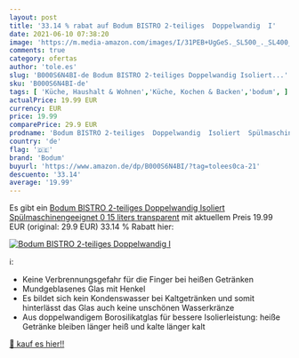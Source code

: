 ```yaml
---
layout: post
title: '33.14 % rabat auf Bodum BISTRO 2-teiliges  Doppelwandig  I'
date: 2021-06-10 07:38:20
image: 'https://m.media-amazon.com/images/I/31PEB+UgGeS._SL500_._SL400_.jpg'
comments: true
category: ofertas
author: 'tole.es'
slug: 'B000S6N4BI-de Bodum BISTRO 2-teiliges Doppelwandig Isoliert...'
sku: 'B000S6N4BI-de'
tags: [ 'Küche, Haushalt & Wohnen','Küche, Kochen & Backen','bodum', ]
actualPrice: 19.99 EUR
currency: EUR
price: 19.99
comparePrice: 29.9 EUR
prodname: 'Bodum BISTRO 2-teiliges  Doppelwandig  Isoliert  Spülmaschinengeeignet  0 15 liters  transparent'
country: 'de'
flag: '🇩🇪'
brand: 'Bodum'
buyurl: 'https://www.amazon.de/dp/B000S6N4BI/?tag=tolees0ca-21'
descuento: '33.14'
average: '19.99'
---
```


Es gibt ein [Bodum BISTRO 2-teiliges  Doppelwandig  Isoliert  Spülmaschinengeeignet  0 15 liters  transparent](https://www.amazon.de/dp/B000S6N4BI/?tag=tolees0ca-21) mit aktuellem Preis 19.99 EUR (original: 29.9 EUR) 33.14 % Rabatt hier:

[![Bodum BISTRO 2-teiliges  Doppelwandig  I](https://m.media-amazon.com/images/I/31PEB+UgGeS._SL500_._SL400_.jpg)](https://www.amazon.de/dp/B000S6N4BI/?tag=tolees0ca-21)

ℹ️:

- Keine Verbrennungsgefahr für die Finger bei heißen Getränken
- Mundgeblasenes Glas mit Henkel
- Es bildet sich kein Kondenswasser bei Kaltgetränken und somit hinterlässt das Glas auch keine unschönen Wasserkränze
- Aus doppelwandigem Borosilikatglas für bessere Isolierleistung: heiße Getränke bleiben länger heiß und kalte länger kalt

[🛒 kauf es hier!!](https://www.amazon.de/dp/B000S6N4BI/?tag=tolees0ca-21)
